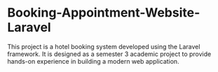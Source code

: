 # Booking-Appointment-Website-Laravel
This project is a hotel booking system developed using the Laravel framework. It is designed as a semester 3 academic project to provide hands-on experience in building a modern web application.
